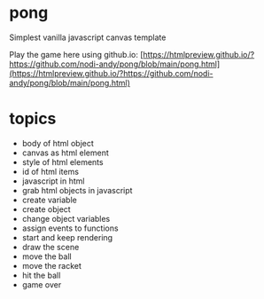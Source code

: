 # pong
Simplest vanilla javascript canvas template

Play the game here using github.io: [https://htmlpreview.github.io/?https://github.com/nodi-andy/pong/blob/main/pong.html](https://htmlpreview.github.io/?https://github.com/nodi-andy/pong/blob/main/pong.html)


# topics
- body of html object
- canvas as html element
- style of html elements
- id of html items
- javascript in html
- grab html objects in javascript
- create variable
- create object
- change object variables
- assign events to functions
- start and keep rendering
- draw the scene
- move the ball
- move the racket
- hit the ball
- game over
